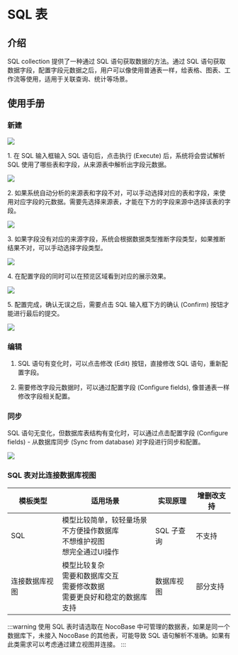 # SQL 表

<PluginInfo name="collection-sql"></PluginInfo>

## 介绍

SQL collection 提供了一种通过 SQL 语句获取数据的方法。通过 SQL 语句获取数据字段，配置字段元数据之后，用户可以像使用普通表一样，给表格、图表、工作流等使用，适用于关联查询、统计等场景。

## 使用手册

### 新建

<img src="https://static-docs.nocobase.com/202405191452918.png"/>

<p>1. 在 SQL 输入框输入 SQL 语句后，点击执行 (Execute) 后，系统将会尝试解析 SQL 使用了哪些表和字段，从来源表中解析出字段元数据。</p>

<img src="https://static-docs.nocobase.com/202405191453556.png"/>

<p>2. 如果系统自动分析的来源表和字段不对，可以手动选择对应的表和字段，来使用对应字段的元数据。需要先选择来源表，才能在下方的字段来源中选择该表的字段。</p>

<img src="https://static-docs.nocobase.com/202405191453579.png"/>

<p>3. 如果字段没有对应的来源字段，系统会根据数据类型推断字段类型，如果推断结果不对，可以手动选择字段类型。</p>

<img src="https://static-docs.nocobase.com/202405191454703.png"/>

<p>4. 在配置字段的同时可以在预览区域看到对应的展示效果。</p>

<img src="https://static-docs.nocobase.com/202405191455439.png"/>

<p>5. 配置完成，确认无误之后，需要点击 SQL 输入框下方的确认 (Confirm) 按钮才能进行最后的提交。</p>

<img src="https://static-docs.nocobase.com/202405191455302.png"/>

### 编辑

1. SQL 语句有变化时，可以点击修改 (Edit) 按钮，直接修改 SQL 语句，重新配置字段。

2. 需要修改字段元数据时，可以通过配置字段 (Configure fields), 像普通表一样修改字段相关配置。

### 同步

SQL 语句无变化，但数据库表结构有变化时，可以通过点击配置字段 (Configure fields) - 从数据库同步 (Sync from database) 对字段进行同步和配置。

<img src="https://static-docs.nocobase.com/202405191456216.png"/>

### SQL 表对比连接数据库视图

| 模板类型       | 适用场景                                                                               | 实现原理   | 增删改支持 |
| -------------- | -------------------------------------------------------------------------------------- | ---------- | ---------- |
| SQL            | 模型比较简单，较轻量场景<br />不方便操作数据库<br />不想维护视图<br />想完全通过UI操作 | SQL 子查询 | 不支持     |
| 连接数据库视图 | 模型比较复杂<br />需要和数据库交互<br />需要修改数据<br />需要更良好和稳定的数据库支持 | 数据库视图 | 部分支持   |

:::warning
使用 SQL 表时请选取在 NocoBase 中可管理的数据表，如果是同一个数据库下，未接入 NocoBase 的其他表，可能导致 SQL 语句解析不准确。如果有此类需求可以考虑通过建立视图并连接。
:::
